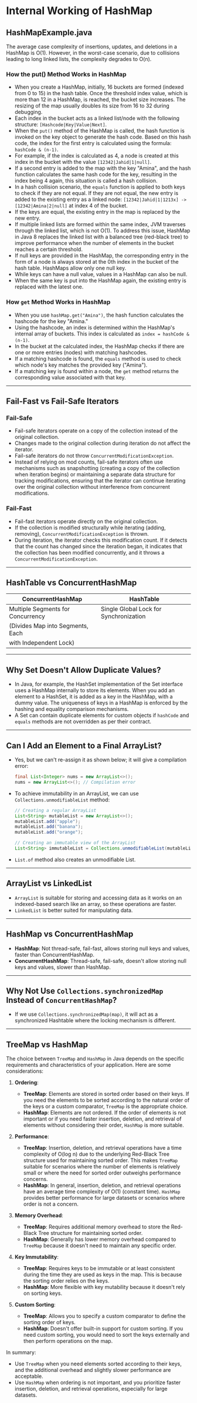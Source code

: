 # Internal Working of HashMap

## HashMapExample.java

The average case complexity of insertions, updates, and deletions in a HashMap is O(1). However, in the worst-case scenario, due to collisions leading to long linked lists, the complexity degrades to O(n).

### How the put() Method Works in HashMap

- When you create a HashMap, initially, 16 buckets are formed (indexed from 0 to 15) in the hash table. Once the threshold index value, which is more than 12 in a HashMap, is reached, the bucket size increases. The resizing of the map usually doubles its size from 16 to 32 during debugging.
- Each index in the bucket acts as a linked list/node with the following structure: `[Hashcode|Key|Value|Next]`.
- When the `put()` method of the HashMap is called, the hash function is invoked on the key object to generate the hash code. Based on this hash code, the index for the first entry is calculated using the formula: `hashCode & (n-1)`.
- For example, if the index is calculated as 4, a node is created at this index in the bucket with the value `[12342|Jahid|1|null]`.
- If a second entry is added to the map with the key "Amina", and the hash function calculates the same hash code for the key, resulting in the index being 4 again, this situation is called a hash collision.
- In a hash collision scenario, the `equals` function is applied to both keys to check if they are not equal. If they are not equal, the new entry is added to the existing entry as a linked node: `[12342|Jahid|1|1213x] -> [12342|Amina|2|null]` at index 4 of the bucket.
- If the keys are equal, the existing entry in the map is replaced by the new entry.
- If multiple linked lists are formed within the same index, JVM traverses through the linked list, which is not O(1). To address this issue, HashMap in Java 8 replaces the linked list with a balanced tree (red-black tree) to improve performance when the number of elements in the bucket reaches a certain threshold.
- If null keys are provided in the HashMap, the corresponding entry in the form of a node is always stored at the 0th index in the bucket of the hash table. HashMaps allow only one null key.
- While keys can have a null value, values in a HashMap can also be null.
- When the same key is put into the HashMap again, the existing entry is replaced with the latest one.

### How `get` Method Works in HashMap

- When you use `hashMap.get("Amina")`, the hash function calculates the hashcode for the key "Amina."
- Using the hashcode, an index is determined within the HashMap's internal array of buckets. This index is calculated as `index = hashCode & (n-1)`.
- In the bucket at the calculated index, the HashMap checks if there are one or more entries (nodes) with matching hashcodes.
- If a matching hashcode is found, the `equals` method is used to check which node's key matches the provided key ("Amina").
- If a matching key is found within a node, the `get` method returns the corresponding value associated with that key.

---

## Fail-Fast vs Fail-Safe Iterators

### Fail-Safe

- Fail-safe iterators operate on a copy of the collection instead of the original collection.
- Changes made to the original collection during iteration do not affect the iterator.
- Fail-safe iterators do not throw `ConcurrentModificationException`.
- Instead of relying on mod counts, fail-safe iterators often use mechanisms such as snapshotting (creating a copy of the collection when iteration begins) or maintaining a separate data structure for tracking modifications, ensuring that the iterator can continue iterating over the original collection without interference from concurrent modifications.

### Fail-Fast

- Fail-fast iterators operate directly on the original collection.
- If the collection is modified structurally while iterating (adding, removing), `ConcurrentModificationException` is thrown.
- During iteration, the iterator checks this modification count. If it detects that the count has changed since the iteration began, it indicates that the collection has been modified concurrently, and it throws a `ConcurrentModificationException`.

---

## HashTable vs ConcurrentHashMap

| ConcurrentHashMap                       | HashTable                              |
|----------------------------------------|----------------------------------------|
| Multiple Segments for Concurrency      | Single Global Lock for Synchronization |
| (Divides Map into Segments, Each        |                                        |
| with Independent Lock)                  |                                        |


---

## Why Set Doesn't Allow Duplicate Values?

- In Java, for example, the HashSet implementation of the Set interface uses a HashMap internally to store its elements. When you add an element to a HashSet, it is added as a key in the HashMap, with a dummy value. The uniqueness of keys in a HashMap is enforced by the hashing and equality comparison mechanisms.
- A Set can contain duplicate elements for custom objects if `hashCode` and `equals` methods are not overridden as per their contract.

---

## Can I Add an Element to a Final ArrayList?

- Yes, but we can't re-assign it as shown below; it will give a compilation error:

  ```java
  final List<Integer> nums = new ArrayList<>();
  nums = new ArrayList<>(); // Compilation error
  ```

- To achieve immutability in an ArrayList, we can use `Collections.unmodifiableList` method:

  ```java
  // Creating a regular ArrayList
  List<String> mutableList = new ArrayList<>();
  mutableList.add("apple");
  mutableList.add("banana");
  mutableList.add("orange");

  // Creating an immutable view of the ArrayList
  List<String> immutableList = Collections.unmodifiableList(mutableList);
  ```

- `List.of` method also creates an unmodifiable List.

---

## ArrayList vs LinkedList

- `ArrayList` is suitable for storing and accessing data as it works on an indexed-based search like an array, so these operations are faster.
- `LinkedList` is better suited for manipulating data.

---

## HashMap vs ConcurrentHashMap

- **HashMap**: Not thread-safe, fail-fast, allows storing null keys and values, faster than ConcurrentHashMap.
- **ConcurrentHashMap**: Thread-safe, fail-safe, doesn't allow storing null keys and values, slower than HashMap.

---

## Why Not Use `Collections.synchronizedMap` Instead of `ConcurrentHashMap`?

- If we use `Collections.synchronizedMap(map)`, it will act as a synchronized Hashtable where the locking mechanism is different.

---

## TreeMap vs HashMap

The choice between `TreeMap` and `HashMap` in Java depends on the specific requirements and characteristics of your application. Here are some considerations:

1. **Ordering**:
    - **TreeMap**: Elements are stored in sorted order based on their keys. If you need the elements to be sorted according to the natural order of the keys or a custom comparator, `TreeMap` is the appropriate choice.
    - **HashMap**: Elements are not ordered. If the order of elements is not important or if you need faster insertion, deletion, and retrieval of elements without considering their order, `HashMap` is more suitable.

2. **Performance**:
    - **TreeMap**: Insertion, deletion, and retrieval operations have a time complexity of O(log n) due to the underlying Red-Black Tree structure used for maintaining sorted order. This makes `TreeMap` suitable for scenarios where the number of elements is relatively small or where the need for sorted order outweighs performance concerns.
    - **HashMap**: In general, insertion, deletion, and retrieval operations have an average time complexity of O(1) (constant time). `HashMap` provides better performance for large datasets or scenarios where order is not a concern.

3. **Memory Overhead**:
    - **TreeMap**: Requires additional memory overhead to store the Red-Black Tree structure for maintaining sorted order.
    - **HashMap**: Generally has lower memory overhead compared to `TreeMap` because it doesn't need to maintain any specific order.

4. **Key Immutability**:
    - **TreeMap**: Requires keys to be immutable or at least consistent during the time they are used as keys in the map. This is because the sorting order relies on the keys.
    - **HashMap**: More flexible with key mutability because it doesn't rely on sorting keys.

5. **Custom Sorting**:
    - **TreeMap**: Allows you to specify a custom comparator to define the sorting order of keys.
    - **HashMap**: Doesn't offer built-in support for custom sorting. If you need custom sorting, you would need to sort the keys externally and then perform operations on the map.

In summary:
- Use `TreeMap` when you need elements sorted according to their keys, and the additional overhead and slightly slower performance are acceptable.
- Use `HashMap` when ordering is not important, and you prioritize faster insertion, deletion, and retrieval operations, especially for large datasets.
